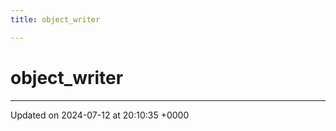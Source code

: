 ```yaml
---
title: object_writer

---
```


# object_writer





-------------------------------

Updated on 2024-07-12 at 20:10:35 +0000